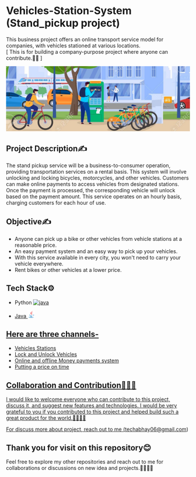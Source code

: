 
# Vehicles-Station-System (Stand_pickup project)
 
This business project offers an online transport service model for companies, with vehicles stationed at various locations.
<br/>
[ This is for building a company-purpose project where anyone can contribute.🤝🚀 ]

![Standpickup logo](https://github.com/abhaymishra24/Stand_pickup/blob/main/Bike%20rentel2.jpg)

## Project Description✍️

The stand pickup service will be a business-to-consumer operation, providing transportation services on a rental basis. This system will involve unlocking and locking bicycles, motorcycles, and other vehicles. Customers can make online payments to access vehicles from designated stations. Once the payment is processed, the corresponding vehicle will unlock based on the payment amount. This service operates on an hourly basis, charging customers for each hour of use.

## Objective✍️
- Anyone can pick up a bike or other vehicles from vehicle stations at a reasonable price.
- An easy payment system and an easy way to pick up your vehicles.
- With this service available in every city, you won't need to carry your vehicle everywhere.
- Rent bikes or other vehicles at a lower price.

## Tech Stack⚙️
- Python <a href="https://www.python.com" target="_blank" rel="noreferrer"> <img src="https://s3.dualstack.us-east-2.amazonaws.com/pythondotorg-assets/media/files/python-logo-only.svg" alt="java" width="20" height="20"/>

- Java <a href="https://www.java.com" target="_blank" rel="noreferrer"> <img src="https://raw.githubusercontent.com/devicons/devicon/master/icons/java/java-original.svg" alt="java" width="20" height="20"/>


## Here are three channels- 
- Vehicles Stations 
- Lock and Unlock Vehicles
- Online and offline Money payments system
- Putting a price on time

## Collaboration and Contribution🤝🧑‍💻

I would like to welcome everyone who can contribute to this project, discuss it, and suggest new features and technologies. I would be very grateful to you if you contributed to this project and helped build such a great product for the world.🤝🧑‍💻🚀

For discuss more about project, reach out to me (techabhay06@gmail.com)

## Thank you for visit on this repository😊

Feel free to explore my other repositories and reach out to me for collaborations or discussions on new idea and projects.🤝😊🧑‍💻

